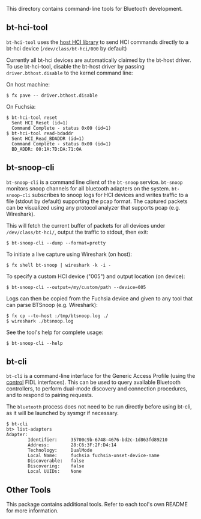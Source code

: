 This directory contains command-line tools for Bluetooth development.

## bt-hci-tool

`bt-hci-tool` uses the [host HCI library](../../../drivers/bluetooth/lib/hci) to send
HCI commands directly to a bt-hci device (`/dev/class/bt-hci/000` by default)

Currently all bt-hci devices are automatically claimed by the bt-host driver. To
use bt-hci-tool, disable the bt-host driver by passing `driver.bthost.disable`
to the kernel command line:

On host machine:
```
$ fx pave -- driver.bthost.disable
```

On Fuchsia:
```
$ bt-hci-tool reset
  Sent HCI_Reset (id=1)
  Command Complete - status 0x00 (id=1)
$ bt-hci-tool read-bdaddr
  Sent HCI_Read_BDADDR (id=1)
  Command Complete - status 0x00 (id=1)
  BD_ADDR: 00:1A:7D:DA:71:0A
```

## bt-snoop-cli

`bt-snoop-cli` is a command line client of the `bt-snoop` service. `bt-snoop` monitors snoop
channels for all bluetooth adapters on the system.
`bt-snoop-cli` subscribes to snoop logs for HCI devices and writes traffic to a file (stdout by
default) supporting the pcap format. The captured packets can be visualized using any protocol
analyzer that supports pcap (e.g. Wireshark).

This will fetch the current buffer of packets for all devices under `/dev/class/bt-hci/`,
output the traffic to stdout, then exit:

```
$ bt-snoop-cli --dump --format=pretty
```

To initiate a live capture using Wireshark (on host):

```
$ fx shell bt-snoop | wireshark -k -i -
```

To specify a custom HCI device ("005") and output location (on device):
```
$ bt-snoop-cli --output=/my/custom/path --device=005
```

Logs can then be copied from the Fuchsia device and given to any tool that can
parse BTSnoop (e.g. Wireshark):
```
$ fx cp --to-host :/tmp/btsnoop.log ./
$ wireshark ./btsnoop.log
```

See the tool's help for complete usage:
```
$ bt-snoop-cli --help
```

## bt-cli

`bt-cli` is a command-line interface for the Generic Access Profile (using the
[control](../../../public/fidl/fuchsia.bluetooth.control/control.fidl) FIDL interfaces).
This can be used to query available Bluetooth controllers, to perform dual-mode
discovery and connection procedures, and to respond to pairing requests.

The `bluetooth` process does not need to be run directly before using
bt-cli, as it will be launched by sysmgr if necessary.

```
$ bt-cli
bt> list-adapters
Adapter:
        Identifier:     35700c9b-6748-4676-bd2c-1d863fd89210
        Address:        28:C6:3F:2F:D4:14
        Technology:     DualMode
        Local Name:     fuchsia fuchsia-unset-device-name
        Discoverable:   false
        Discovering:    false
        Local UUIDs:    None
```

## Other Tools

This package contains additional tools. Refer to each tool's own README for
more information.
